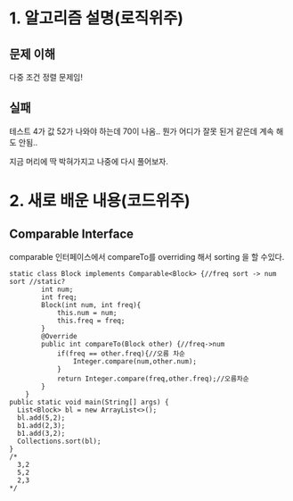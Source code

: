 # 1. 알고리즘 설명(로직위주)

## 문제 이해

다중 조건 정렬 문제임!

## 실패

테스트 4가 값 52가 나와야 하는데 70이 나옴.. 뭔가 어디가 잘못 된거 같은데 계속 해도 안됨..

지금 머리에 딱 박혀가지고 나중에 다시 풀어보자.

# 2. 새로 배운 내용(코드위주)

## Comparable Interface

comparable 인터페이스에서 compareTo를 overriding 해서 sorting 을 할 수있다.

```
static class Block implements Comparable<Block> {//freq sort -> num sort //static?
        int num;
        int freq;
        Block(int num, int freq){
            this.num = num;
            this.freq = freq;
        }
        @Override
        public int compareTo(Block other) {//freq->num
            if(freq == other.freq){//오름 차순
                Integer.compare(num,other.num);
            }
            return Integer.compare(freq,other.freq);//오름차순
        }
    }
public static void main(String[] args) {
  List<Block> bl = new ArrayList<>();
  bl.add(5,2);
  b1.add(2,3);
  b1.add(3,2);
  Collections.sort(bl);
}
/*
  3,2
  5,2
  2,3
*/
```